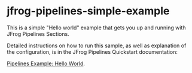# jfrog-pipelines-simple-example   

This is a simple "Hello world"  example that gets you up and running with JFrog Pipelines Sections.

Detailed instructions on how to run this sample, as well as explanation of the configuration, is in the JFrog Pipelines Quickstart documentation:

[Pipelines Example: Hello World](https://www.jfrog.com/confluence/display/JFROG/Pipeline+Example%3A+Hello+World).
